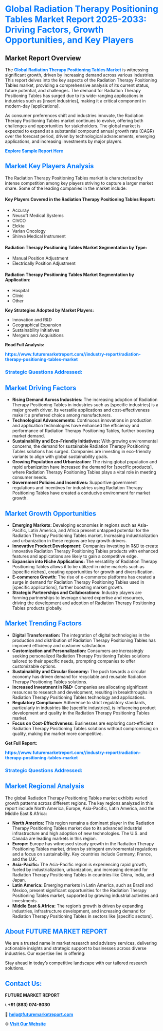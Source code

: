 <h1 style="color: #007BFF;">Global Radiation Therapy Positioning Tables Market Report 2025-2033: Driving Factors, Growth Opportunities, and Key Players</h1>

<section id="overview">
<h2>Market Report Overview</h2>
<p>The <a href="https://www.futuremarketreport.com//industry-report/radiation-therapy-positioning-tables-market" style="color: #007BFF; text-decoration: none;"><strong>Global Radiation Therapy Positioning Tables Market</strong></a> is witnessing significant growth, driven by increasing demand across various industries. This report delves into the key aspects of the Radiation Therapy Positioning Tables market, providing a comprehensive analysis of its current status, future potential, and challenges. The demand for Radiation Therapy Positioning Tables has surged due to its wide-ranging applications in industries such as [insert industries], making it a critical component in modern-day [applications].</p>
<p>As consumer preferences shift and industries innovate, the Radiation Therapy Positioning Tables market continues to evolve, offering both challenges and opportunities for stakeholders. The global market is expected to expand at a substantial compound annual growth rate (CAGR) over the forecast period, driven by technological advancements, emerging applications, and increasing investments by major players.</p>
</section>

<section id="overview">
<p><a href="https://www.futuremarketreport.com//request-sample/reportId=64539" style="color: #007BFF; text-decoration: none;"><strong>Explore Sample Report Here</strong></a></p>
</section>

<section id="key-players">
<h2 style="color: #007BFF;">Market Key Players Analysis</h2>
<p>The Radiation Therapy Positioning Tables market is characterized by intense competition among key players striving to capture a larger market share. Some of the leading companies in the market include:</p>
<h4>Key Players Covered in the Radiation Therapy Positioning Tables Report:</h4>
<ul><li>Accuray</li><li>Neusoft Medical Systems</li><li>CIVCO</li><li>Elekta</li><li>Varian Oncology</li><li>Shinva Medical Instrument</li></ul>
<h4>Radiation Therapy Positioning Tables Market Segmentation by Type:</h4>
<ul><li>Manual Position Adjustment</li><li>Electrically Position Adjustment</li></ul>

<h4>Radiation Therapy Positioning Tables Market Segmentation by Application:</h4>
<ul><li>Hospital</li><li>Clinic</li><li>Other</li></ul>
<p><strong>Key Strategies Adopted by Market Players:</strong></p>
<ul>
<li>Innovation and R&D</li>
<li>Geographical Expansion</li>
<li>Sustainability Initiatives</li>
<li>Mergers and Acquisitions</li>
</ul>
</section>

<section>
<p><strong>Read Full Analysis: </strong></p><a href="https://www.futuremarketreport.com//industry-report/radiation-therapy-positioning-tables-market" style="color: #007BFF; text-decoration: none;"><strong>https://www.futuremarketreport.com//industry-report/radiation-therapy-positioning-tables-market</strong></a>
<h3 style="color: #007BFF;">Strategic Questions Addressed:</h3>
</section>

<section id="driving-factors">
<h2 style="color: #007BFF;">Market Driving Factors</h2>
<ul>
<li><strong>Rising Demand Across Industries:</strong> The increasing adoption of Radiation Therapy Positioning Tables in industries such as [specific industries] is a major growth driver. Its versatile applications and cost-effectiveness make it a preferred choice among manufacturers.</li>
<li><strong>Technological Advancements:</strong> Continuous innovations in production and application technologies have enhanced the efficiency and performance of Radiation Therapy Positioning Tables, further boosting market demand.</li>
<li><strong>Sustainability and Eco-Friendly Initiatives:</strong> With growing environmental concerns, the demand for sustainable Radiation Therapy Positioning Tables solutions has surged. Companies are investing in eco-friendly variants to align with global sustainability goals.</li>
<li><strong>Growing Population and Urbanization:</strong> The rising global population and rapid urbanization have increased the demand for [specific products], where Radiation Therapy Positioning Tables plays a vital role in meeting consumer needs.</li>
<li><strong>Government Policies and Incentives:</strong> Supportive government regulations and incentives for industries using Radiation Therapy Positioning Tables have created a conducive environment for market growth.</li>
</ul>
</section>

<section id="growth-opportunities">
<h2 style="color: #007BFF;">Market Growth Opportunities</h2>
<ul>
<li><strong>Emerging Markets:</strong> Developing economies in regions such as Asia-Pacific, Latin America, and Africa present untapped potential for the Radiation Therapy Positioning Tables market. Increasing industrialization and urbanization in these regions are key growth drivers.</li>
<li><strong>Innovative Product Development:</strong> Companies investing in R&D to create innovative Radiation Therapy Positioning Tables products with enhanced features and applications are likely to gain a competitive edge.</li>
<li><strong>Expansion into Niche Applications:</strong> The versatility of Radiation Therapy Positioning Tables allows it to be utilized in niche markets such as [specific niches], creating opportunities for growth and diversification.</li>
<li><strong>E-commerce Growth:</strong> The rise of e-commerce platforms has created a surge in demand for Radiation Therapy Positioning Tables used in [specific applications], further boosting market growth.</li>
<li><strong>Strategic Partnerships and Collaborations:</strong> Industry players are forming partnerships to leverage shared expertise and resources, driving the development and adoption of Radiation Therapy Positioning Tables products globally.</li>
</ul>
</section>

<section id="trending-factors">
<h2 style="color: #007BFF;">Market Trending Factors</h2>
<ul>
<li><strong>Digital Transformation:</strong> The integration of digital technologies in the production and distribution of Radiation Therapy Positioning Tables has improved efficiency and customer satisfaction.</li>
<li><strong>Customization and Personalization:</strong> Consumers are increasingly seeking personalized Radiation Therapy Positioning Tables solutions tailored to their specific needs, prompting companies to offer customizable options.</li>
<li><strong>Sustainability and Circular Economy:</strong> The push towards a circular economy has driven demand for recyclable and reusable Radiation Therapy Positioning Tables solutions.</li>
<li><strong>Increased Investment in R&D:</strong> Companies are allocating significant resources to research and development, resulting in breakthroughs in Radiation Therapy Positioning Tables technology and applications.</li>
<li><strong>Regulatory Compliance:</strong> Adherence to strict regulatory standards, particularly in industries like [specific industries], is influencing product development and quality in the Radiation Therapy Positioning Tables market.</li>
<li><strong>Focus on Cost-Effectiveness:</strong> Businesses are exploring cost-efficient Radiation Therapy Positioning Tables solutions without compromising on quality, making the market more competitive.</li>
</ul>
</section>

<section>
<p><strong>Get Full Report: </strong></p><a href="https://www.futuremarketreport.com//industry-report/radiation-therapy-positioning-tables-market" style="color: #007BFF; text-decoration: none;"><strong>https://www.futuremarketreport.com//industry-report/radiation-therapy-positioning-tables-market</strong></a>
<h3 style="color: #007BFF;">Strategic Questions Addressed:</h3>
</section>


<section id="regional-analysis">
<h2 style="color: #007BFF;">Market Regional Analysis</h2>
<p>The global Radiation Therapy Positioning Tables market exhibits varied growth patterns across different regions. The key regions analyzed in this report include North America, Europe, Asia-Pacific, Latin America, and the Middle East & Africa:</p>
<ul>
<li><strong>North America:</strong> This region remains a dominant player in the Radiation Therapy Positioning Tables market due to its advanced industrial infrastructure and high adoption of new technologies. The U.S. and Canada are leading markets in this region.</li>
<li><strong>Europe:</strong> Europe has witnessed steady growth in the Radiation Therapy Positioning Tables market, driven by stringent environmental regulations and a focus on sustainability. Key countries include Germany, France, and the U.K.</li>
<li><strong>Asia-Pacific:</strong> The Asia-Pacific region is experiencing rapid growth, fueled by industrialization, urbanization, and increasing demand for Radiation Therapy Positioning Tables in countries like China, India, and Japan.</li>
<li><strong>Latin America:</strong> Emerging markets in Latin America, such as Brazil and Mexico, present significant opportunities for the Radiation Therapy Positioning Tables market, supported by growing industrial activities and investments.</li>
<li><strong>Middle East & Africa:</strong> The region’s growth is driven by expanding industries, infrastructure development, and increasing demand for Radiation Therapy Positioning Tables in sectors like [specific sectors].</li>
</ul>
</section>

<footer>
<h2 style="color: #007BFF;">About FUTURE MARKET REPORT</h2>
<p>We are a trusted name in market research and advisory services, delivering actionable insights and strategic support to businesses across diverse industries. Our expertise lies in offering:</p>

<p>Stay ahead in today’s competitive landscape with our tailored research solutions.</p>

<h2 style="color: #007BFF;">Contact Us:</h2>
<p><strong>FUTURE MARKET REPORT</strong></p>
<p>📞 <strong>+91 (883) 074-8030</strong></p>
<p>📧 <strong><a href="mailto:help@futuremarketreport.com" style="color: #007BFF;">help@futuremarketreport.com</a></strong></p>
<p>🌐 <strong><a href="https://www.futuremarketreport.com/" style="color: #007BFF;">Visit Our Website</a></strong></p>
</footer>